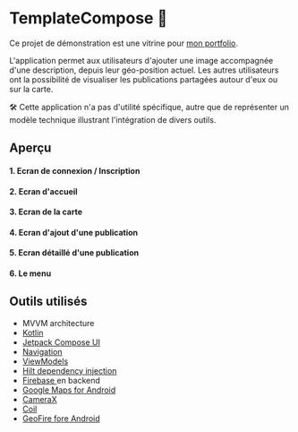 # TemplateCompose 🚀

Ce projet de démonstration est une vitrine pour [mon portfolio](http://yofardev.fr).

L'application permet aux utilisateurs d'ajouter une image accompagnée d'une description, depuis leur géo-position actuel. Les autres utilisateurs ont la possibilité de visualiser les publications partagées autour d'eux ou sur la carte.

🛠️ Cette application n'a pas d'utilité spécifique, autre que de représenter un modèle technique illustrant l'intégration de divers outils.

## Aperçu

#### 1. Ecran de connexion / Inscription
#### 2. Ecran d'accueil
#### 3. Ecran de la carte
#### 4. Ecran d'ajout d'une publication
#### 5. Ecran détaillé d'une publication
#### 6. Le menu

## Outils utilisés

- MVVM architecture
- [Kotlin](https://kotlinlang.org/)
- [Jetpack Compose UI](https://developer.android.com/jetpack/compose)
- [Navigation](https://developer.android.com/guide/navigation)
- [ViewModels](https://developer.android.com/topic/libraries/architecture/viewmodel)
- [Hilt dependency injection](https://developer.android.com/training/dependency-injection/hilt-android)
- [Firebase ](https://firebase.google.com/)en backend
- [Google Maps for Android](https://developers.google.com/maps/documentation/android-sdk)
- [CameraX](https://developer.android.com/training/camerax)
- [Coil](https://coil-kt.github.io/coil/)
- [GeoFire fore Android](https://github.com/firebase/geofire-android)

